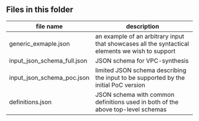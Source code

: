 ## Files in this folder

| file name | description |
|---|---|
| generic_exmaple.json | an example of an arbitrary input that showcases all the syntactical elements we wish to support |
| input_json_schema_full.json | JSON schema for VPC-synthesis |
| input_json_schema_poc.json | limited JSON schema describing the input to be supported by the initial PoC version |
| definitions.json | JSON schema with common definitions used in both of the above top-level schemas |
